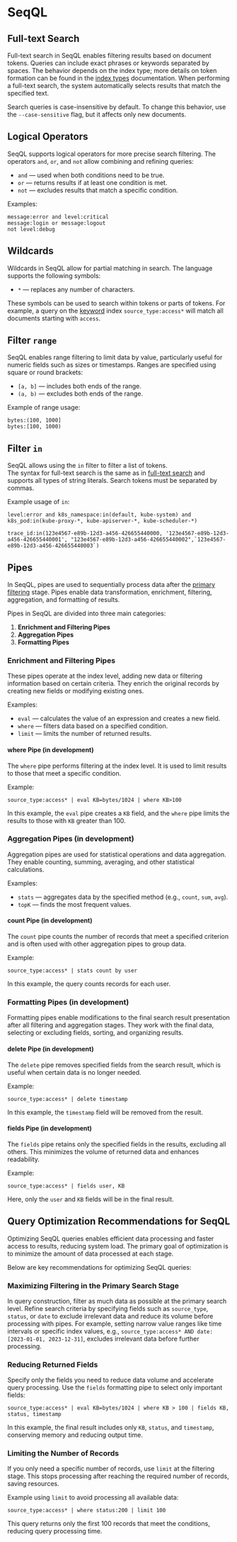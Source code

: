 # SeqQL

## Full-text Search

Full-text search in SeqQL enables filtering results based on document tokens. Queries can include exact phrases or
keywords separated by spaces. The behavior depends on the index type; more details on token formation can be found in
the [index types](docs/index.md) documentation. When performing a full-text search, the system automatically selects
results that match the specified text.

Search queries is case-insensitive by default.
To change this behavior, use the `--case-sensitive` flag, but it affects only new documents.

## Logical Operators

SeqQL supports logical operators for more precise search filtering. The operators `and`, `or`, and `not` allow combining
and refining queries:

- `and` — used when both conditions need to be true.
- `or` — returns results if at least one condition is met.
- `not` — excludes results that match a specific condition.

Examples:

```plaintext
message:error and level:critical
message:login or message:logout
not level:debug
```

## Wildcards

Wildcards in SeqQL allow for partial matching in search. The language supports the following symbols:

- `*` — replaces any number of characters.

These symbols can be used to search within tokens or parts of tokens. For example, a query on
the [keyword](index.md#keyword) index `source_type:access*` will match all documents starting with `access`.

## Filter `range`

SeqQL enables range filtering to limit data by value, particularly useful for numeric fields such as sizes or
timestamps. Ranges are specified using square or round brackets:

- `[a, b]` — includes both ends of the range.
- `(a, b)` — excludes both ends of the range.

Example of range usage:

```plaintext
bytes:(100, 1000]
bytes:[100, 1000)
```

## Filter `in`

SeqQL allows using the `in` filter to filter a list of tokens.  
The syntax for full-text search is the same as in [full-text search](#full-text-search) and supports all types of string
literals. Search tokens must be separated by commas.

Example usage of `in`:

```plaintext
level:error and k8s_namespace:in(default, kube-system) and k8s_pod:in(kube-proxy-*, kube-apiserver-*, kube-scheduler-*)

trace_id:in(123e4567-e89b-12d3-a456-426655440000, '123e4567-e89b-12d3-a456-426655440001', "123e4567-e89b-12d3-a456-426655440002",`123e4567-e89b-12d3-a456-426655440003`)
```

## Pipes

In SeqQL, pipes are used to sequentially process data after the [primary filtering](#full-text-search) stage. Pipes
enable data transformation, enrichment, filtering, aggregation, and formatting of results.

Pipes in SeqQL are divided into three main categories:

1. **Enrichment and Filtering Pipes**
2. **Aggregation Pipes**
3. **Formatting Pipes**

### Enrichment and Filtering Pipes

These pipes operate at the index level, adding new data or filtering information based on certain criteria. They enrich
the original records by creating new fields or modifying existing ones.

Examples:

- `eval` — calculates the value of an expression and creates a new field.
- `where` — filters data based on a specified condition.
- `limit` — limits the number of returned results.

#### where Pipe (in development)

The `where` pipe performs filtering at the index level. It is used to limit results to those that meet a specific
condition.

Example:

```plaintext
source_type:access* | eval KB=bytes/1024 | where KB>100
```

In this example, the `eval` pipe creates a `KB` field, and the `where` pipe limits the results to those with `KB`
greater than 100.

### Aggregation Pipes (in development)

Aggregation pipes are used for statistical operations and data aggregation. They enable counting, summing, averaging,
and other statistical calculations.

Examples:

- `stats` — aggregates data by the specified method (e.g., `count`, `sum`, `avg`).
- `topK` — finds the most frequent values.

#### count Pipe (in development)

The `count` pipe counts the number of records that meet a specified criterion and is often used with other aggregation
pipes to group data.

Example:

```plaintext
source_type:access* | stats count by user
```

In this example, the query counts records for each user.

### Formatting Pipes (in development)

Formatting pipes enable modifications to the final search result presentation after all filtering and aggregation
stages. They work with the final data, selecting or excluding fields, sorting, and organizing results.

#### delete Pipe (in development)

The `delete` pipe removes specified fields from the search result, which is useful when certain data is no longer
needed.

Example:

```plaintext
source_type:access* | delete timestamp
```

In this example, the `timestamp` field will be removed from the result.

#### fields Pipe (in development)

The `fields` pipe retains only the specified fields in the results, excluding all others. This minimizes the volume of
returned data and enhances readability.

Example:

```plaintext
source_type:access* | fields user, KB
```

Here, only the `user` and `KB` fields will be in the final result.

## Query Optimization Recommendations for SeqQL

Optimizing SeqQL queries enables efficient data processing and faster access to results, reducing system load. The
primary goal of optimization is to minimize the amount of data processed at each stage.

Below are key recommendations for optimizing SeqQL queries:

### Maximizing Filtering in the Primary Search Stage

In query construction, filter as much data as possible at the primary search level. Refine search criteria by specifying
fields such as `source_type`, `status`, or `date` to exclude irrelevant data and reduce its volume before processing
with pipes. For example, setting narrow value ranges like time intervals or specific index values,
e.g., `source_type:access* AND date:[2023-01-01, 2023-12-31]`, excludes irrelevant data before further processing.

### Reducing Returned Fields

Specify only the fields you need to reduce data volume and accelerate query processing. Use the `fields` formatting pipe
to select only important fields:

```plaintext
source_type:access* | eval KB=bytes/1024 | where KB > 100 | fields KB, status, timestamp
```

In this example, the final result includes only `KB`, `status`, and `timestamp`, conserving memory and reducing output
time.

### Limiting the Number of Records

If you only need a specific number of records, use `limit` at the filtering stage. This stops processing after reaching
the required number of records, saving resources.

Example using `limit` to avoid processing all available data:

```plaintext
source_type:access* | where status:200 | limit 100
```

This query returns only the first 100 records that meet the conditions, reducing query processing time.
